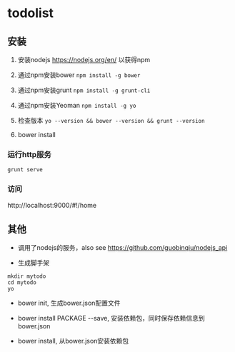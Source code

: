 # todolist

## 安装

1. 安装nodejs https://nodejs.org/en/ 以获得npm

2. 通过npm安装bower `npm install -g bower`

3. 通过npm安装grunt `npm install -g grunt-cli`

4. 通过npm安装Yeoman `npm install -g yo`

5. 检查版本 `yo --version && bower --version && grunt --version`

6. bower install

### 运行http服务

`grunt serve`

### 访问

http://localhost:9000/#!/home

## 其他

+ 调用了nodejs的服务，also see https://github.com/guobinqiu/nodejs_api

+ 生成脚手架

```
mkdir mytodo 
cd mytodo
yo
```
+ bower init, 生成bower.json配置文件

+ bower install PACKAGE --save, 安装依赖包，同时保存依赖信息到bower.json

+ bower install, 从bower.json安装依赖包
